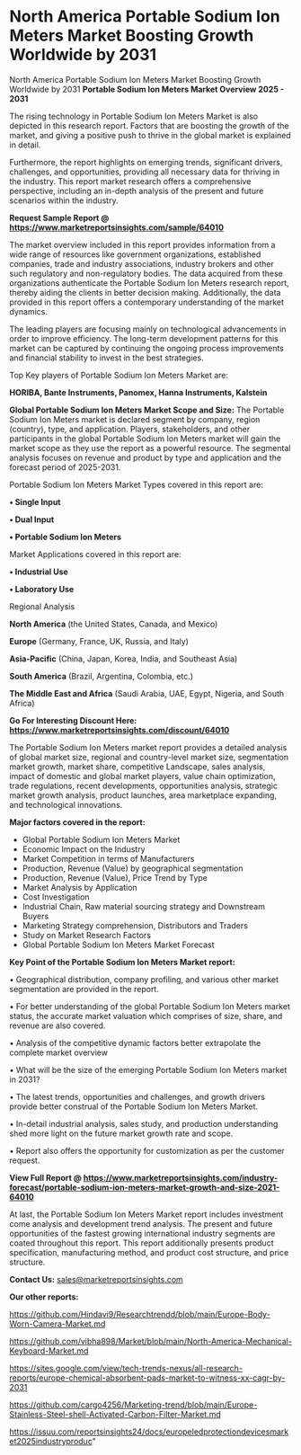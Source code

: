 # North America Portable Sodium Ion Meters Market Boosting Growth Worldwide by 2031
 North America Portable Sodium Ion Meters Market Boosting Growth Worldwide by 2031
<Strong> Portable Sodium Ion Meters Market Overview 2025 - 2031</strong>

The rising technology in Portable Sodium Ion Meters Market is also depicted in this research report. Factors that are boosting the growth of the market, and giving a positive push to thrive in the global market is explained in detail.

Furthermore, the report highlights on emerging trends, significant drivers, challenges, and opportunities, providing all necessary data for thriving in the industry. This report market research offers a comprehensive perspective, including an in-depth analysis of the present and future scenarios within the industry.

<strong>Request Sample Report @ <a href=https://www.marketreportsinsights.com/sample/64010>https://www.marketreportsinsights.com/sample/64010</a></strong>

The market overview included in this report provides information from a wide range of resources like government organizations, established companies, trade and industry associations, industry brokers and other such regulatory and non-regulatory bodies. The data acquired from these organizations authenticate the Portable Sodium Ion Meters research report, thereby aiding the clients in better decision making. Additionally, the data provided in this report offers a contemporary understanding of the market dynamics.

The leading players are focusing mainly on technological advancements in order to improve efficiency. The long-term development patterns for this market can be captured by continuing the ongoing process improvements and financial stability to invest in the best strategies.

Top Key players of Portable Sodium Ion Meters Market are:

<strong>HORIBA, Bante Instruments, Panomex, Hanna Instruments, Kalstein</strong>

<strong><b>Global Portable Sodium Ion Meters Market Scope and Size:</b></strong>
The Portable Sodium Ion Meters market is declared segment by company, region (country), type, and application. Players, stakeholders, and other participants in the global Portable Sodium Ion Meters market will gain the market scope as they use the report as a powerful resource. The segmental analysis focuses on revenue and product by type and application and the forecast period of 2025-2031.

Portable Sodium Ion Meters Market Types covered in this report are:

<strong>• Single Input

• Dual Input

• Portable Sodium Ion Meters</strong>

Market Applications covered in this report are:

<strong>• Industrial Use

• Laboratory Use</strong> 

Regional Analysis

<strong>North America</strong> (the United States, Canada, and Mexico)

<strong>Europe</strong> (Germany, France, UK, Russia, and Italy)

<strong>Asia-Pacific</strong> (China, Japan, Korea, India, and Southeast Asia)

<strong>South America</strong> (Brazil, Argentina, Colombia, etc.)

<strong>The Middle East and Africa</strong> (Saudi Arabia, UAE, Egypt, Nigeria, and South Africa)

<strong>Go For Interesting Discount Here: <a href=https://www.marketreportsinsights.com/discount/64010>https://www.marketreportsinsights.com/discount/64010</a></strong>

The Portable Sodium Ion Meters market report provides a detailed analysis of global market size, regional and country-level market size, segmentation market growth, market share, competitive Landscape, sales analysis, impact of domestic and global market players, value chain optimization, trade regulations, recent developments, opportunities analysis, strategic market growth analysis, product launches, area marketplace expanding, and technological innovations.

<strong><b>Major factors covered in the report:</b></strong>
<ul>
  <li>Global Portable Sodium Ion Meters Market </li>
  <li>Economic Impact on the Industry</li>
  <li>Market Competition in terms of Manufacturers</li>
  <li>Production, Revenue (Value) by geographical segmentation</li>
  <li>Production, Revenue (Value), Price Trend by Type</li>
  <li>Market Analysis by Application</li>
  <li>Cost Investigation</li>
  <li>Industrial Chain, Raw material sourcing strategy and Downstream Buyers</li>
  <li>Marketing Strategy comprehension, Distributors and Traders</li>
  <li>Study on Market Research Factors</li>
  <li>Global Portable Sodium Ion Meters Market Forecast</li>
</ul>

<strong><b>Key Point of the Portable Sodium Ion Meters Market report:</b></strong>

• Geographical distribution, company profiling, and various other market segmentation are provided in the report.

• For better understanding of the global Portable Sodium Ion Meters market status, the accurate market valuation which comprises of size, share, and revenue are also covered.

• Analysis of the competitive dynamic factors better extrapolate the complete market overview

• What will be the size of the emerging Portable Sodium Ion Meters market in 2031?

• The latest trends, opportunities and challenges, and growth drivers provide better construal of the Portable Sodium Ion Meters Market.

• In-detail industrial analysis, sales study, and production understanding shed more light on the future market growth rate and scope.

• Report also offers the opportunity for customization as per the customer request.

<strong><b>View Full Report @ <a href=https://www.marketreportsinsights.com/industry-forecast/portable-sodium-ion-meters-market-growth-and-size-2021-64010>https://www.marketreportsinsights.com/industry-forecast/portable-sodium-ion-meters-market-growth-and-size-2021-64010</a></b></strong>


At last, the Portable Sodium Ion Meters Market report includes investment come analysis and development trend analysis. The present and future opportunities of the fastest growing international industry segments are coated throughout this report. This report additionally presents product specification, manufacturing method, and product cost structure, and price structure.

<strong>Contact Us:</strong>
sales@marketreportsinsights.com

<strong>Our other reports:</strong>

<a href=https://github.com/Hindavi9/Researchtrendd/blob/main/Europe-Body-Worn-Camera-Market.md>https://github.com/Hindavi9/Researchtrendd/blob/main/Europe-Body-Worn-Camera-Market.md</a>

<a href=https://github.com/vibha898/Market/blob/main/North-America-Mechanical-Keyboard-Market.md>https://github.com/vibha898/Market/blob/main/North-America-Mechanical-Keyboard-Market.md</a>

<a href=https://sites.google.com/view/tech-trends-nexus/all-research-reports/europe-chemical-absorbent-pads-market-to-witness-xx-cagr-by-2031>https://sites.google.com/view/tech-trends-nexus/all-research-reports/europe-chemical-absorbent-pads-market-to-witness-xx-cagr-by-2031</a>

<a href=https://github.com/cargo4256/Marketing-trend/blob/main/Europe-Stainless-Steel-shell-Activated-Carbon-Filter-Market.md>https://github.com/cargo4256/Marketing-trend/blob/main/Europe-Stainless-Steel-shell-Activated-Carbon-Filter-Market.md</a>

<a href=https://issuu.com/reportsinsights24/docs/europeledprotectiondevicesmarket2025industryproduc>https://issuu.com/reportsinsights24/docs/europeledprotectiondevicesmarket2025industryproduc</a>"
